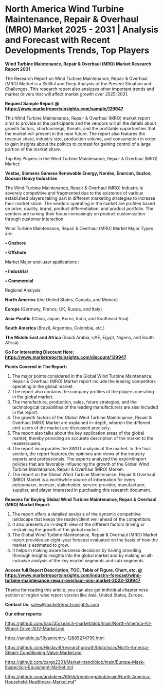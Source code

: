 # North America Wind Turbine Maintenance, Repair & Overhaul (MRO) Market 2025 - 2031 | Analysis and Forecast with Recent Developments Trends, Top Players

<strong>Wind Turbine Maintenance, Repair & Overhaul (MRO) Market Research Report 2031</strong>

The Research Report on Wind Turbine Maintenance, Repair & Overhaul (MRO) Market is a Skillful and Deep Analysis of the Present Situation and Challenges. This research report also analyzes other important trends and market drivers that will affect market growth over 2025-2031.

<strong>Request Sample Report @ <a href=https://www.marketreportsinsights.com/sample/129947>https://www.marketreportsinsights.com/sample/129947</a></strong>

This Wind Turbine Maintenance, Repair & Overhaul (MRO) market report aims to provide all the participants and the vendors will all the details about growth factors, shortcomings, threats, and the profitable opportunities that the market will present in the near future. The report also features the revenue share, industry size, production volume, and consumption in order to gain insights about the politics to contest for gaining control of a large portion of the market share.

Top Key Players in the Wind Turbine Maintenance, Repair & Overhaul (MRO) Market:

<strong>Vestas, Siemens Gamesa Renewable Energy, Nordex, Enercon, Suzlon, Doosan Heavy Industries</strong>

The Wind Turbine Maintenance, Repair & Overhaul (MRO) Industry is severely competitive and fragmented due to the existence of various established players taking part in different marketing strategies to increase their market share. The vendors operating in the market are profiled based on price, quality, brand, product differentiation, and product portfolio. The vendors are turning their focus increasingly on product customization through customer interaction.

Wind Turbine Maintenance, Repair & Overhaul (MRO) Market Major Types are:

<strong>• Onshore

• Offshore</strong>

Market Major end-user applications :

<strong>• Industrial

• Commercial</strong>

Regional Analysis

</u><strong><b>North America</b></strong> (the United States, Canada, and Mexico)

<strong><b>Europe </b></strong>(Germany, France, UK, Russia, and Italy)

<strong><b>Asia-Pacific</b></strong> (China, Japan, Korea, India, and Southeast Asia)

<strong><b>South America</b></strong> (Brazil, Argentina, Colombia, etc.)

<strong><b>The Middle East and Africa</b></strong> (Saudi Arabia, UAE, Egypt, Nigeria, and South Africa)

<strong>Go For Interesting Discount Here: <a href=https://www.marketreportsinsights.com/discount/129947>https://www.marketreportsinsights.com/discount/129947</a></strong>

<strong>Points Covered in The Report:</strong>
<ol>
  <li>The major points considered in the Global Wind Turbine Maintenance, Repair & Overhaul (MRO) Market report include the leading competitors operating in the global market.</li>
  <li>The report also contains the company profiles of the players operating in the global market.</li>
  <li>The manufacture, production, sales, future strategies, and the technological capabilities of the leading manufacturers are also included in the report.</li>
  <li>The growth factors of the Global Wind Turbine Maintenance, Repair & Overhaul (MRO) Market are explained in-depth, wherein the different end-users of the market are discussed precisely.</li>
  <li>The report also talks about the key application areas of the global market, thereby providing an accurate description of the market to the readers/users.</li>
  <li>The report incorporates the SWOT analysis of the market. In the final section, the report features the opinions and views of the industry experts and professionals. The experts analyzed the export/import policies that are favorably influencing the growth of the Global Wind Turbine Maintenance, Repair & Overhaul (MRO) Market.</li>
  <li>The report on the Global Wind Turbine Maintenance, Repair & Overhaul (MRO) Market is a worthwhile source of information for every policymaker, investor, stakeholder, service provider, manufacturer, supplier, and player interested in purchasing this research document.</li>
</ol>
<strong>Reasons for Buying Global Wind Turbine Maintenance, Repair & Overhaul (MRO) Market Report:</strong>

<ol>
  <li>The report offers a detailed analysis of the dynamic competitive landscape that keeps the reader/client well ahead of the competitors.</li>
  <li>It also presents an in-depth view of the different factors driving or restraining the growth of the global market.</li>
  <li>The Global Wind Turbine Maintenance, Repair & Overhaul (MRO) Market report provides an eight-year forecast evaluated on the basis of how the market is estimated to grow.</li>
  <li>It helps in making aware business decisions by having providing thorough insights insights into the global market and by making an all-inclusive analysis of the key market segments and sub-segments.</li>
</ol>
<strong>Access full Report Description, TOC, Table of Figure, Chart, etc. @ <a href=https://www.marketreportsinsights.com/industry-forecast/wind-turbine-maintenance-repair-overhaul-mro-market-2022-129947>https://www.marketreportsinsights.com/industry-forecast/wind-turbine-maintenance-repair-overhaul-mro-market-2022-129947</a></strong>


Thanks for reading this article; you can also get individual chapter wise section or region wise report version like Asia, United States, Europe.

<strong>Contact Us:</strong>
sales@marketreportsinsights.com

<strong>Our other reports:</strong>

<a href=https://github.com/haq235/search-market/blob/main/North-America-All-Wheel-Drive-SUV-Market.md>https://github.com/haq235/search-market/blob/main/North-America-All-Wheel-Drive-SUV-Market.md</a>

<a href=https://ameblo.jp/18yam/entry-12885274799.html>https://ameblo.jp/18yam/entry-12885274799.html</a>

<a href=https://github.com/Hindavi8/researchgrowth/blob/main/North-America-Steam-Conditioning-Valve-Market.md>https://github.com/Hindavi8/researchgrowth/blob/main/North-America-Steam-Conditioning-Valve-Market.md</a>

<a href=https://github.com/cargo2301/Market-trend/blob/main/Europe-Mask-Inspection-Equipment-Market.md>https://github.com/cargo2301/Market-trend/blob/main/Europe-Mask-Inspection-Equipment-Market.md</a>

<a href=https://github.com/arshdeep76555/trendingg/blob/main/North-America-Household-Healthcare-Market.md>https://github.com/arshdeep76555/trendingg/blob/main/North-America-Household-Healthcare-Market.md</a>"
